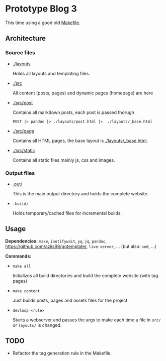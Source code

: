 # Prototype Blog 3

This time using a good old [Makefile](./Makefile).

## Architecture

### Source files

- [./layouts](./layouts)

    Holds all layouts and templating files.

- [./src](./src)

    All content (posts, pages) and dynamic pages (homepage) are here 

- [./src/post](./src/post)

    Contains all markdown posts, each post is passed thorugh

    ```
    POST |> pandoc |> ./layouts/post.html |>  ./layouts/_base.html
    ```

- [./src/page](./src/page)

    Contains all HTML pages, the base layout is [./layouts/_base.html](./layouts/_base.html).

- [./src/static](./src/static)

    Contains all static files mainly js, css and images.

### Output files

- [.out/](.out/)

    This is the main output directory and holds the complete website.

- `.build/`

    Holds temporary/cached files for incremental builds. 

## Usage

**Dependencies:** `make`, `inotifywait`, `yq`, `jq`, `pandoc`, https://github.com/aziis98/gotemplater, `live-server`, ... (but also: `sed`, ...)

**Commands:**

- `make all`

    Initializes all build directories and build the complete website (with tag pages)

- `make content`

    Just builds posts, pages and assets files for the project

- `devloop <rule>`

    Starts a webserver and passes the args to make each time a file in `src/` or `layouts/` is changed.

## TODO

- Refactor the tag generation rule in the Makefile.